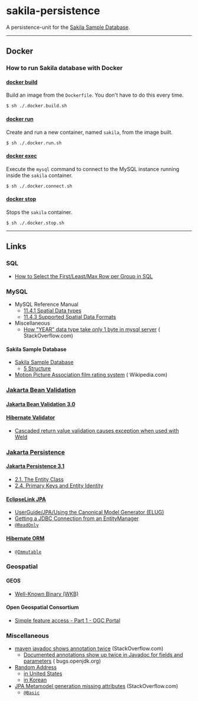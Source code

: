 # sakila-persistence

A persistence-unit for the [Sakila Sample Database](https://dev.mysql.com/doc/sakila/en/).

----

## Docker

### How to run Sakila database with Docker

#### [docker build](https://docs.docker.com/engine/reference/commandline/build/)

Build an image from the `Dockerfile`. You don't have to do this every time.

```shell
$ sh ./.docker.build.sh
```

#### [docker run](https://docs.docker.com/engine/reference/commandline/run/)

Create and run a new container, named `sakila`, from the image built.

```shell
$ sh ./.docker.run.sh
```

#### [docker exec](https://docs.docker.com/engine/reference/commandline/exec/)

Execute the `mysql` command to connect to the MySQL instance running inside the `sakila` container.

```shell
$ sh ./.docker.connect.sh
```

#### [docker stop](https://docs.docker.com/engine/reference/commandline/stop/)

Stops the `sakila` container.

```shell
$ sh ./.docker.stop.sh
```

----

## Links

### SQL

* [How to Select the First/Least/Max Row per Group in SQL](https://www.xaprb.com/blog/2006/12/07/how-to-select-the-firstleastmax-row-per-group-in-sql/)

### MySQL

* MySQL Reference Manual
    * [11.4.1 Spatial Data types](https://dev.mysql.com/doc/refman/8.0/en/spatial-type-overview.html)
    * [11.4.3 Supported Spatial Data Formats](https://dev.mysql.com/doc/refman/8.0/en/gis-data-formats.html)
* Miscellaneous
    * [How "YEAR" data type take only 1 byte in mysql server](https://stackoverflow.com/q/23074989/330457) (
      StackOverflow.com)

#### Sakila Sample Database

* [Sakila Sample Database](https://dev.mysql.com/doc/sakila/en/)
    * [5 Structure](https://dev.mysql.com/doc/sakila/en/sakila-structure.html)
* [Motion Picture Association film rating system](https://en.wikipedia.org/wiki/Motion_Picture_Association_film_rating_system) (
  Wikipedia.com)

### [Jakarta Bean Validation](https://beanvalidation.org/)

#### [Jakarta Bean Validation 3.0](https://beanvalidation.org/3.0/)

#### [Hibernate Validator](https://hibernate.org/validator/)

* [Cascaded return value validation causes exception when used with Weld](https://hibernate.atlassian.net/browse/HV-770)

### [Jakarta Persistence](https://jakarta.ee/specifications/persistence/)

#### [Jakarta Persistence 3.1](https://jakarta.ee/specifications/persistence/3.1/)

* [2.1. The Entity Class](https://jakarta.ee/specifications/persistence/3.1/jakarta-persistence-spec-3.1.html#a18)
* [2.4. Primary Keys and Entity Identity](https://jakarta.ee/specifications/persistence/3.1/jakarta-persistence-spec-3.1.html#a132)

#### [EclipseLink JPA](https://www.eclipse.org/eclipselink/#jpa)

* [UserGuide/JPA/Using the Canonical Model Generator (ELUG)](https://wiki.eclipse.org/UserGuide/JPA/Using_the_Canonical_Model_Generator_(ELUG))
* [Getting a JDBC Connection from an EntityManager](https://wiki.eclipse.org/EclipseLink/Examples/JPA/EMAPI#Getting_a_JDBC_Connection_from_an_EntityManager)
* [`@ReadOnly`](https://javadoc.io/doc/org.eclipse.persistence/eclipselink/latest/eclipselink/org/eclipse/persistence/annotations/ReadOnly.html)

#### [Hibernate ORM](https://hibernate.org/orm/)

* [`@Immutable`](https://javadoc.io/doc/org.hibernate/hibernate-core/5.6.15.Final/org/hibernate/annotations/Immutable.html)

### Geospatial

#### GEOS

* [Well-Known Binary (WKB)](https://libgeos.org/specifications/wkb/#standard-wkb)

#### Open Geospatial Consortium

* [Simple feature access - Part 1 - OGC Portal](https://portal.ogc.org/files/?artifact_id=25355)

### Miscellaneous

* [maven javadoc shows annotation twice](https://stackoverflow.com/q/64045629/330457) (StackOverflow.com)
    * [Documented annotations show up twice in Javadoc for fields and parameters](https://bugs.openjdk.org/browse/JDK-8175533) (
      bugs.openjdk.org)
* [Random Address](https://www.bestrandoms.com/random-address)
    * [in United States](https://www.bestrandoms.com/random-address-in-us)
    * [in Korean](https://www.bestrandoms.com/random-address-in-ko)
* [JPA Metamodel generation missing attributes](https://stackoverflow.com/q/27333779/330457) (StackOverflow.com)
    * [`@Basic`](https://stackoverflow.com/a/41720695/330457)
